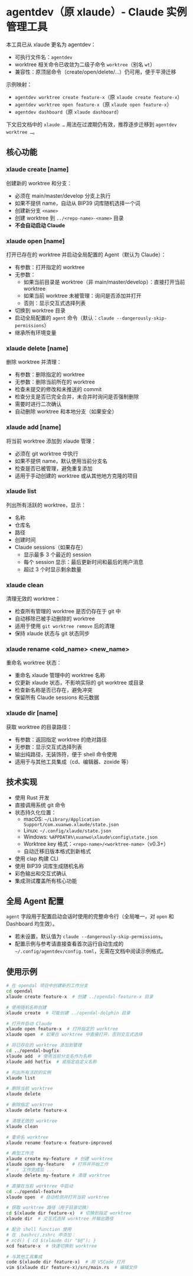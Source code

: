 # agentdev（原 xlaude）- Claude 实例管理工具

本工具已从 xlaude 更名为 agentdev：
- 可执行文件名：`agentdev`
- worktree 相关命令已收敛为二级子命令 `worktree`（别名 `wt`）
- 兼容性：原顶层命令（create/open/delete/…）仍可用，便于平滑迁移

示例映射：
- `agentdev worktree create feature-x`（原 `xlaude create feature-x`）
- `agentdev worktree open feature-x`（原 `xlaude open feature-x`）
- `agentdev dashboard`（原 `xlaude dashboard`）

下文旧文档中的 `xlaude …` 用法在过渡期仍有效，推荐逐步迁移到 `agentdev worktree …`。

## 核心功能

### xlaude create [name]
创建新的 worktree 和分支：
- 必须在 main/master/develop 分支上执行
- 如果不提供 name，自动从 BIP39 词库随机选择一个词
- 创建新分支 `<name>`
- 创建 worktree 到 `../<repo-name>-<name>` 目录
- **不会自动启动 Claude**

### xlaude open [name]
打开已存在的 worktree 并启动全局配置的 Agent（默认为 Claude）：
- 有参数：打开指定的 worktree
- 无参数：
  - 如果当前目录是 worktree（非 main/master/develop）：直接打开当前 worktree
  - 如果当前 worktree 未被管理：询问是否添加并打开
  - 否则：显示交互式选择列表
- 切换到 worktree 目录
- 启动全局配置的 `agent` 命令（默认：`claude --dangerously-skip-permissions`）
- 继承所有环境变量

### xlaude delete [name]
删除 worktree 并清理：
- 有参数：删除指定的 worktree
- 无参数：删除当前所在的 worktree
- 检查未提交的修改和未推送的 commit
- 检查分支是否已完全合并，未合并时询问是否强制删除
- 需要时进行二次确认
- 自动删除 worktree 和本地分支（如果安全）

### xlaude add [name]
将当前 worktree 添加到 xlaude 管理：
- 必须在 git worktree 中执行
- 如果不提供 name，默认使用当前分支名
- 检查是否已被管理，避免重复添加
- 适用于手动创建的 worktree 或从其他地方克隆的项目

### xlaude list
列出所有活跃的 worktree，显示：
- 名称
- 仓库名
- 路径
- 创建时间
- Claude sessions（如果存在）
  - 显示最多 3 个最近的 session
  - 每个 session 显示：最后更新时间和最后的用户消息
  - 超过 3 个时显示剩余数量

### xlaude clean
清理无效的 worktree：
- 检查所有管理的 worktree 是否仍存在于 git 中
- 自动移除已被手动删除的 worktree
- 适用于使用 `git worktree remove` 后的清理
- 保持 xlaude 状态与 git 状态同步

### xlaude rename <old_name> <new_name>
重命名 worktree 状态：
- 重命名 xlaude 管理中的 worktree 名称
- 仅更新 xlaude 状态，不影响实际的 git worktree 或目录
- 检查新名称是否已存在，避免冲突
- 保留所有 Claude sessions 和元数据

### xlaude dir [name]
获取 worktree 的目录路径：
- 有参数：返回指定 worktree 的绝对路径
- 无参数：显示交互式选择列表
- 输出纯路径，无装饰符，便于 shell 命令使用
- 适用于与其他工具集成（cd、编辑器、zoxide 等）

## 技术实现

- 使用 Rust 开发
- 直接调用系统 git 命令
- 状态持久化位置：
  - macOS: `~/Library/Application Support/com.xuanwo.xlaude/state.json`
  - Linux: `~/.config/xlaude/state.json`
  - Windows: `%APPDATA%\xuanwo\xlaude\config\state.json`
  - Worktree key 格式：`<repo-name>/<worktree-name>`（v0.3+）
  - 自动迁移旧版本格式到新格式
- 使用 clap 构建 CLI
- 使用 BIP39 词库生成随机名称
- 彩色输出和交互式确认
- 集成测试覆盖所有核心功能

## 全局 Agent 配置

`agent` 字段用于配置启动会话时使用的完整命令行（全局唯一，对 `open` 和 Dashboard 均生效）。

- 若未设置，默认值为 `claude --dangerously-skip-permissions`。
- 配置示例与参考请直接查看首次运行自动生成的 `~/.config/agentdev/config.toml`，无需在文档中阅读示例格式。

## 使用示例

```bash
# 在 opendal 项目中创建新的工作分支
cd opendal
xlaude create feature-x  # 创建 ../opendal-feature-x 目录

# 使用随机名称创建
xlaude create  # 可能创建 ../opendal-dolphin 目录

# 打开并启动 Claude
xlaude open feature-x  # 打开指定的 worktree
xlaude open  # 如果在 worktree 中直接打开，否则交互式选择

# 将已存在的 worktree 添加到管理
cd ../opendal-bugfix
xlaude add  # 使用当前分支名作为名称
xlaude add hotfix  # 或指定自定义名称

# 列出所有活跃的实例
xlaude list

# 删除当前 worktree
xlaude delete

# 删除指定 worktree
xlaude delete feature-x

# 清理无效的 worktree
xlaude clean

# 重命名 worktree
xlaude rename feature-x feature-improved

# 典型工作流
xlaude create my-feature  # 创建 worktree
xlaude open my-feature   # 打开并开始工作
# ... 工作完成后 ...
xlaude delete my-feature # 清理 worktree

# 直接在当前 worktree 中启动
cd ../opendal-feature
xlaude open  # 自动检测并打开当前 worktree

# 获取 worktree 路径（用于目录切换）
cd $(xlaude dir feature-x)  # 切换到指定 worktree
xlaude dir  # 交互式选择 worktree 并输出路径

# 配合 shell function 使用
# 在 .bashrc/.zshrc 中添加：
# xcd() { cd $(xlaude dir "$@"); }
xcd feature-x  # 快速切换到 worktree

# 与其他工具集成
code $(xlaude dir feature-x)  # 用 VSCode 打开
vim $(xlaude dir feature-x)/src/main.rs  # 编辑文件
```
